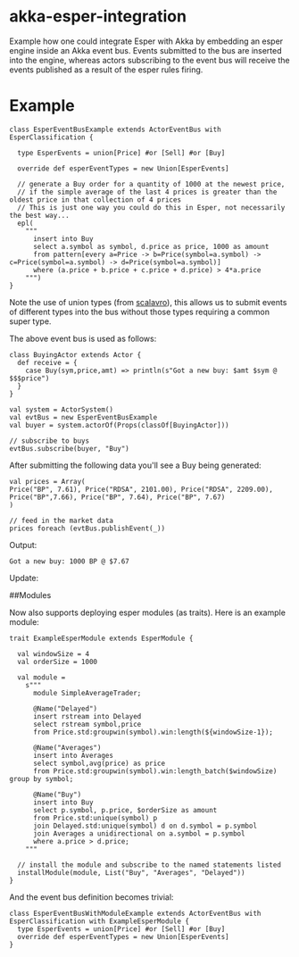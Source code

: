 akka-esper-integration
======================

Example how one could integrate Esper with Akka by embedding an esper engine inside an Akka event bus.
Events submitted to the bus are inserted into the engine, whereas actors subscribing to the event bus
will receive the events published as a result of the esper rules firing.

# Example
    class EsperEventBusExample extends ActorEventBus with EsperClassification {

      type EsperEvents = union[Price] #or [Sell] #or [Buy]

      override def esperEventTypes = new Union[EsperEvents]

      // generate a Buy order for a quantity of 1000 at the newest price,
      // if the simple average of the last 4 prices is greater than the oldest price in that collection of 4 prices
      // This is just one way you could do this in Esper, not necessarily the best way...
      epl(
        """
          insert into Buy
          select a.symbol as symbol, d.price as price, 1000 as amount
          from pattern[every a=Price -> b=Price(symbol=a.symbol) -> c=Price(symbol=a.symbol) -> d=Price(symbol=a.symbol)]
          where (a.price + b.price + c.price + d.price) > 4*a.price
        """)
    }

Note the use of union types (from [scalavro](util/src/main/scala/com/gensler/scalavro/util/union.scala)), this allows us to submit events of different types into the bus without
those types requiring a common super type.

The above event bus is used as follows:

    class BuyingActor extends Actor {
      def receive = {
        case Buy(sym,price,amt) => println(s"Got a new buy: $amt $sym @ $$$price")
      }
    }

    val system = ActorSystem()
    val evtBus = new EsperEventBusExample
    val buyer = system.actorOf(Props(classOf[BuyingActor]))

    // subscribe to buys
    evtBus.subscribe(buyer, "Buy")

After submitting the following data you'll see a Buy being generated:

    val prices = Array(
    Price("BP", 7.61), Price("RDSA", 2101.00), Price("RDSA", 2209.00),
    Price("BP",7.66), Price("BP", 7.64), Price("BP", 7.67)
    )

    // feed in the market data
    prices foreach (evtBus.publishEvent(_))

Output:

    Got a new buy: 1000 BP @ $7.67

Update:

##Modules

Now also supports deploying esper modules (as traits). Here is an example module:

    trait ExampleEsperModule extends EsperModule {

      val windowSize = 4
      val orderSize = 1000

      val module =
        s"""
          module SimpleAverageTrader;

          @Name("Delayed")
          insert rstream into Delayed
          select rstream symbol,price
          from Price.std:groupwin(symbol).win:length(${windowSize-1});

          @Name("Averages")
          insert into Averages
          select symbol,avg(price) as price
          from Price.std:groupwin(symbol).win:length_batch($windowSize) group by symbol;

          @Name("Buy")
          insert into Buy
          select p.symbol, p.price, $orderSize as amount
          from Price.std:unique(symbol) p
          join Delayed.std:unique(symbol) d on d.symbol = p.symbol
          join Averages a unidirectional on a.symbol = p.symbol
          where a.price > d.price;
        """

      // install the module and subscribe to the named statements listed
      installModule(module, List("Buy", "Averages", "Delayed"))
    }

And the event bus definition becomes trivial:

    class EsperEventBusWithModuleExample extends ActorEventBus with EsperClassification with ExampleEsperModule {
      type EsperEvents = union[Price] #or [Sell] #or [Buy]
      override def esperEventTypes = new Union[EsperEvents]
    }


